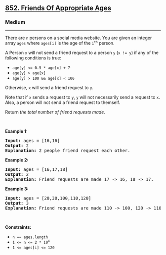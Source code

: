 <h2><a href="https://leetcode.com/problems/friends-of-appropriate-ages">852. Friends Of Appropriate Ages</a></h2><h3>Medium</h3><hr><p>There are <code>n</code> persons on a social media website. You are given an integer array <code>ages</code> where <code>ages[i]</code> is the age of the <code>i<sup>th</sup></code> person.</p>

<p>A Person <code>x</code> will not send a friend request to a person <code>y</code> (<code>x != y</code>) if any of the following conditions is true:</p>

<ul>
	<li><code>age[y] &lt;= 0.5 * age[x] + 7</code></li>
	<li><code>age[y] &gt; age[x]</code></li>
	<li><code>age[y] &gt; 100 &amp;&amp; age[x] &lt; 100</code></li>
</ul>

<p>Otherwise, <code>x</code> will send a friend request to <code>y</code>.</p>

<p>Note that if <code>x</code> sends a request to <code>y</code>, <code>y</code> will not necessarily send a request to <code>x</code>. Also, a person will not send a friend request to themself.</p>

<p>Return <em>the total number of friend requests made</em>.</p>

<p>&nbsp;</p>
<p><strong class="example">Example 1:</strong></p>

<pre>
<strong>Input:</strong> ages = [16,16]
<strong>Output:</strong> 2
<strong>Explanation:</strong> 2 people friend request each other.
</pre>

<p><strong class="example">Example 2:</strong></p>

<pre>
<strong>Input:</strong> ages = [16,17,18]
<strong>Output:</strong> 2
<strong>Explanation:</strong> Friend requests are made 17 -&gt; 16, 18 -&gt; 17.
</pre>

<p><strong class="example">Example 3:</strong></p>

<pre>
<strong>Input:</strong> ages = [20,30,100,110,120]
<strong>Output:</strong> 3
<strong>Explanation:</strong> Friend requests are made 110 -&gt; 100, 120 -&gt; 110, 120 -&gt; 100.
</pre>

<p>&nbsp;</p>
<p><strong>Constraints:</strong></p>

<ul>
	<li><code>n == ages.length</code></li>
	<li><code>1 &lt;= n &lt;= 2 * 10<sup>4</sup></code></li>
	<li><code>1 &lt;= ages[i] &lt;= 120</code></li>
</ul>
